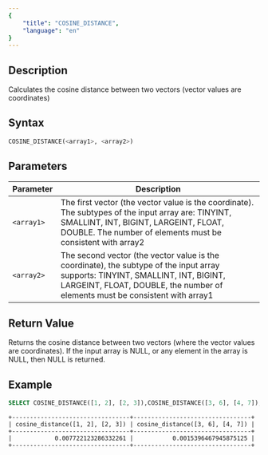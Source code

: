 ```yaml
---
{
    "title": "COSINE_DISTANCE",
    "language": "en"
}
---
```


<!-- 
Licensed to the Apache Software Foundation (ASF) under one
or more contributor license agreements.  See the NOTICE file
distributed with this work for additional information
regarding copyright ownership.  The ASF licenses this file
to you under the Apache License, Version 2.0 (the
"License"); you may not use this file except in compliance
with the License.  You may obtain a copy of the License at
  http://www.apache.org/licenses/LICENSE-2.0
Unless required by applicable law or agreed to in writing,
software distributed under the License is distributed on an
"AS IS" BASIS, WITHOUT WARRANTIES OR CONDITIONS OF ANY
KIND, either express or implied.  See the License for the
specific language governing permissions and limitations
under the License.
-->


## Description

Calculates the cosine distance between two vectors (vector values are coordinates)

## Syntax

```sql
COSINE_DISTANCE(<array1>, <array2>)
```

## Parameters

| Parameter | Description |
|--|--|
| `<array1>` | The first vector (the vector value is the coordinate). The subtypes of the input array are: TINYINT, SMALLINT, INT, BIGINT, LARGEINT, FLOAT, DOUBLE. The number of elements must be consistent with array2 |
| `<array2>` | The second vector (the vector value is the coordinate), the subtype of the input array supports: TINYINT, SMALLINT, INT, BIGINT, LARGEINT, FLOAT, DOUBLE, the number of elements must be consistent with array1 |

## Return Value

Returns the cosine distance between two vectors (where the vector values are coordinates). If the input array is NULL, or any element in the array is NULL, then NULL is returned.

## Example

```sql
SELECT COSINE_DISTANCE([1, 2], [2, 3]),COSINE_DISTANCE([3, 6], [4, 7]);
```

```text
+---------------------------------+---------------------------------+
| cosine_distance([1, 2], [2, 3]) | cosine_distance([3, 6], [4, 7]) |
+---------------------------------+---------------------------------+
|            0.007722123286332261 |           0.0015396467945875125 |
+---------------------------------+---------------------------------+
```
